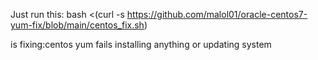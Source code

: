 Just run this:
bash <(curl -s https://github.com/malol01/oracle-centos7-yum-fix/blob/main/centos_fix.sh)


is fixing:centos yum fails installing anything or updating system
